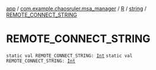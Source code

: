 [app](../../../index.md) / [com.example.chaosruler.msa_manager](../../index.md) / [R](../index.md) / [string](index.md) / [REMOTE_CONNECT_STRING](.)

# REMOTE_CONNECT_STRING

`static val REMOTE_CONNECT_STRING: `[`Int`](https://kotlinlang.org/api/latest/jvm/stdlib/kotlin/-int/index.html)
`static val REMOTE_CONNECT_STRING: `[`Int`](https://kotlinlang.org/api/latest/jvm/stdlib/kotlin/-int/index.html)